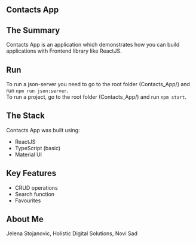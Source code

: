 ## Contacts App

## The Summary

Contacts App is an application which demonstrates how you can build applications with Frontend library like ReactJS.

## Run

To run a json-server you need to go to the root folder (Contacts_App/) and run `npm run json:server`.
<br />
To run a project, go to the root folder (Contacts_App/) and run `npm start`.

## The Stack

Contacts App was built using:

- ReactJS
- TypeScript (basic)
- Material UI

## Key Features

- CRUD operations
- Search function
- Favourites

## About Me

Jelena Stojanovic, Holistic Digital Solutions, Novi Sad
